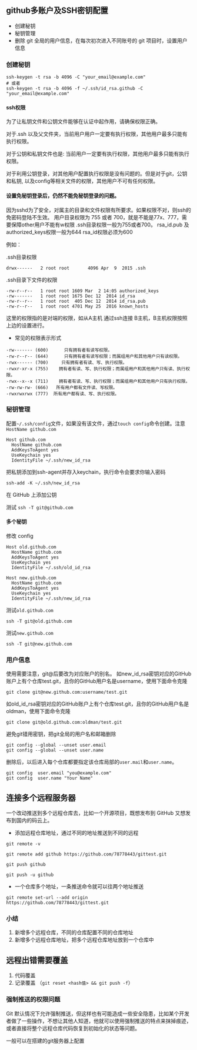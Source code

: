 ## github多账户及SSH密钥配置
- 创建秘钥
- 秘钥管理
- 删除 git 全局的用户信息，在每次初次进入不同账号的 git 项目时，设置用户信息

### 创建秘钥
```shell
ssh-keygen -t rsa -b 4096 -C "your_email@example.com"
# 或者
ssh-keygen -t rsa -b 4096 -f ~/.ssh/id_rsa.github -C "your_email@example.com"

```
#### ssh权限

为了让私钥文件和公钥文件能够在认证中起作用，请确保权限正确。

对于.ssh 以及父文件夹，当前用户用户一定要有执行权限，其他用户最多只能有执行权限。

对于公钥和私钥文件也是: 当前用户一定要有执行权限，其他用户最多只能有执行权限。

对于利用公钥登录，对其他用户配置执行权限是没有问题的。但是对于git，公钥和私钥, 以及config等相关文件的权限，其他用户不可有任何权限。

#### 设置免秘钥登录后，仍然不能免秘钥登录的问题。

因为sshd为了安全，对属主的目录和文件权限有所要求。如果权限不对，则ssh的免密码登陆不生效。
用户目录权限为 755 或者 700，就是不能是77x、777，需要保障other用户不能有w权限
.ssh目录权限一般为755或者700。
rsa_id.pub 及authorized_keys权限一般为644
rsa_id权限必须为600 

例如：

.ssh目录权限
```
drwx------   2 root root       4096 Apr  9  2015 .ssh
```
.ssh目录下文件的权限
```
-rw-r--r--   1 root root 1609 Mar  2 14:05 authorized_keys
-rw-------   1 root root 1675 Dec 12  2014 id_rsa
-rw-r--r--   1 root root  405 Dec 12  2014 id_rsa.pub
-rw-r--r--   1 root root 4701 May 25  2016 known_hosts
```
这里的权限指的是对端的权限，如从A主机 通过ssh连接 B主机，B主机权限按照上边的设置进行。


- 常见的权限表示形式

```
-rw------- (600)      只有拥有者有读写权限。
-rw-r--r-- (644)      只有拥有者有读写权限；而属组用户和其他用户只有读权限。
-rwx------ (700)     只有拥有者有读、写、执行权限。
-rwxr-xr-x (755)    拥有者有读、写、执行权限；而属组用户和其他用户只有读、执行权限。
-rwx--x--x (711)    拥有者有读、写、执行权限；而属组用户和其他用户只有执行权限。
-rw-rw-rw- (666)   所有用户都有文件读、写权限。
-rwxrwxrwx (777)  所有用户都有读、写、执行权限。
```

### 秘钥管理
配置`~/.ssh/config`文件，如果没有该文件，通过`touch config`命令创建。注意`HostName github.com`
```config
Host github.com
  HostName github.com
  AddKeysToAgent yes
  UseKeychain yes
  IdentityFile ~/.ssh/new_id_rsa
```
把私钥添加到ssh-agent并存入keychain，执行命令会要求你输入密码
```
ssh-add -K ~/.ssh/new_id_rsa
```
在 GitHub 上添加公钥

测试 
`ssh -T git@github.com`

#### 多个秘钥
修改 config
```
Host old.github.com
  HostName github.com
  AddKeysToAgent yes
  UseKeychain yes
  IdentityFile ~/.ssh/old_id_rsa

Host new.github.com
  HostName github.com
  AddKeysToAgent yes
  UseKeychain yes
  IdentityFile ~/.ssh/new_id_rsa

```

测试`old.github.com`

`ssh -T git@old.github.com`

测试`new.github.com`

`ssh -T git@new.github.com`


### 用户信息

使用需要注意，git@后要改为对应账户的别名。
如new_id_rsa密钥对应的GitHub账户上有个仓库test.git，且你的GitHub用户名是username，使用下面命令克隆
```
git clone git@new.github.com:username/test.git
```
如old_id_rsa密钥对应的GitHub账户上有个仓库test.git，且你的GitHub用户名是oldman，使用下面命令克隆
```
git clone git@old.github.com:oldman/test.git
```
避免git错用密钥，把git全局的用户名和邮箱删除

```
git config --global --unset user.email
git config --global --unset user.name
```

删除后，以后进入每个仓库都要指定该仓库局部的`user.mail`和`user.name`。

```
git config  user.email "you@example.com"
git config  user.name "Your Name"
```

## 连接多个远程服务器

一个改动推送到多个远程仓库去，比如一个开源项目，既想发布到 GitHub 又想发布到国内的码云上。

- 添加远程仓库地址，通过不同的地址推送到不同的远程
```shell
git remote -v

git remote add github https://github.com/78778443/gittest.git

git push github

git push -u github 
```

- 一个仓库多个地址，一条推送命令就可以往两个地址推送

```shell
git remote set-url --add origin https://github.com/78778443/gittest.git
```

### 小结

1. 新增多个远程仓库，不同的仓库配置不同的仓库地址
2. 新增多个远程仓库地址，把多个远程仓库地址放到一个仓库中

## 远程出错需要覆盖
1. 代码覆盖
2. 记录覆盖 （`git reset <hash值> && git push -f`）

### 强制推送的权限问题

Git 默认情况下允许强制推送，但这样也有可能造成一些安全隐患，比如某个开发者做了一些操作，不想让其他人知道，他就可以使用强制推送的特点来抹掉痕迹，或者直接将整个远程仓库代码恢复到初始化的状态等问题。

一般可以在搭建的git服务器上配置
